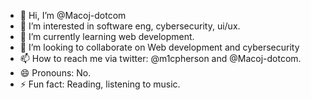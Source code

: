 - 👋 Hi, I’m @Macoj-dotcom
- 👀 I’m interested in software eng, cybersecurity, ui/ux.
- 🌱 I’m currently learning web development.
- 💞️ I’m looking to collaborate on Web development and cybersecurity
- 📫 How to reach me via twitter: @m1cpherson and @Macoj-dotcom.
- 😄 Pronouns: No.
- ⚡ Fun fact: Reading, listening to music.

<!---
Macoj-dotcom/Macoj-dotcom is a ✨ special ✨ repository because its `README.md` (this file) appears on your GitHub profile.
You can click the Preview link to take a look at your changes.
--->
